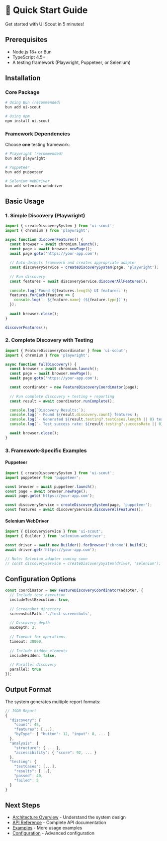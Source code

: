 # 🚀 Quick Start Guide

Get started with UI Scout in 5 minutes!

## Prerequisites

- Node.js 18+ or Bun
- TypeScript 4.5+
- A testing framework (Playwright, Puppeteer, or Selenium)

## Installation

### Core Package
```bash
# Using Bun (recommended)
bun add ui-scout

# Using npm
npm install ui-scout
```

### Framework Dependencies
Choose **one** testing framework:

```bash
# Playwright (recommended)
bun add playwright

# Puppeteer
bun add puppeteer

# Selenium WebDriver
bun add selenium-webdriver
```

## Basic Usage

### 1. Simple Discovery (Playwright)

```typescript
import { createDiscoverySystem } from 'ui-scout';
import { chromium } from 'playwright';

async function discoverFeatures() {
  const browser = await chromium.launch();
  const page = await browser.newPage();
  await page.goto('https://your-app.com');
  
  // Auto-detects framework and creates appropriate adapter
  const discoveryService = createDiscoverySystem(page, 'playwright');
  
  // Run discovery
  const features = await discoveryService.discoverAllFeatures();
  
  console.log(`Found ${features.length} UI features:`);
  features.forEach(feature => {
    console.log(`- ${feature.name} (${feature.type})`);
  });
  
  await browser.close();
}

discoverFeatures();
```

### 2. Complete Discovery with Testing

```typescript
import { FeatureDiscoveryCoordinator } from 'ui-scout';
import { chromium } from 'playwright';

async function fullDiscovery() {
  const browser = await chromium.launch();
  const page = await browser.newPage();
  await page.goto('https://your-app.com');

  const coordinator = new FeatureDiscoveryCoordinator(page);
  
  // Run complete discovery + testing + reporting
  const result = await coordinator.runComplete();

  console.log(`Discovery Results:`);
  console.log(`- Found ${result.discovery.count} features`);
  console.log(`- Generated ${result.testing?.testCases.length || 0} test cases`);
  console.log(`- Test success rate: ${result.testing?.successRate || 0}%`);

  await browser.close();
}
```

### 3. Framework-Specific Examples

#### Puppeteer
```typescript
import { createDiscoverySystem } from 'ui-scout';
import puppeteer from 'puppeteer';

const browser = await puppeteer.launch();
const page = await browser.newPage();
await page.goto('https://your-app.com');

const discoveryService = createDiscoverySystem(page, 'puppeteer');
const features = await discoveryService.discoverAllFeatures();
```

#### Selenium WebDriver
```typescript
import { DiscoveryService } from 'ui-scout';
import { Builder } from 'selenium-webdriver';

const driver = await new Builder().forBrowser('chrome').build();
await driver.get('https://your-app.com');

// Note: Selenium adapter coming soon
// const discoveryService = createDiscoverySystem(driver, 'selenium');
```

## Configuration Options

```typescript
const coordinator = new FeatureDiscoveryCoordinator(adapter, {
  // Include test execution
  includeTestExecution: true,
  
  // Screenshot directory
  screenshotPath: './test-screenshots',
  
  // Discovery depth
  maxDepth: 3,
  
  // Timeout for operations
  timeout: 30000,
  
  // Include hidden elements
  includeHidden: false,
  
  // Parallel discovery
  parallel: true
});
```

## Output Format

The system generates multiple report formats:

```typescript
// JSON Report
{
  "discovery": {
    "count": 45,
    "features": [...],
    "byType": { "button": 12, "input": 8, ... }
  },
  "analysis": {
    "structure": { ... },
    "accessibility": { "score": 92, ... }
  },
  "testing": {
    "testCases": [...],
    "results": [...],
    "passed": 40,
    "failed": 5
  }
}
```

## Next Steps

- [Architecture Overview](./ARCHITECTURE.md) - Understand the system design
- [API Reference](../api/CORE.md) - Complete API documentation
- [Examples](../development/EXAMPLES.md) - More usage examples
- [Configuration](../deployment/CONFIGURATION.md) - Advanced configuration